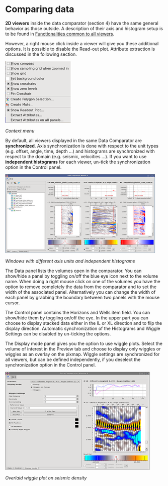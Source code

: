 # Comparing data

**2D viewers** inside the data comparator \(section 4\) have the same general behavior as those outside. A description of their axis and histogram setup is to be found in [Functionalities common to all viewers](../functionalities_common_to_all_viewers/).

However, a right mouse click inside a viewer will give you these additional options. It is possible to disable the Read-out plot. Attribute extraction is discussed in the following section.

![](../../.gitbook/assets/009_data_comparator.png)

_Context menu_

By default, all viewers displayed in the same Data Comparator are **synchronized**. Axis synchronization is done with respect to the unit types \(e.g. offset, angle, time, depth …\) and histograms are synchronized with respect to the domain \(e.g. seismic, velocities …\). If you want to use **independent histograms** for each viewer, un-tick the synchronization option in the Control panel.

![](../../.gitbook/assets/010_data_comparator.png)

_Windows with different axis units and independent histograms_

The Data panel lists the volumes open in the comparator. You can show/hide a panel by toggling on/off the blue eye icon next to the volume name. When doing a right mouse click on one of the volumes you have the option to remove completely the data from the comparator and to set the width of the associated panel. Alternatively you can change the width of each panel by grabbing the boundary between two panels with the mouse cursor.

The Control panel contains the Horizons and Wells item field. You can show/hide them by toggling on/off the eye. In the upper part you can choose to display stacked data either in the IL or XL direction and to flip the display direction. Automatic synchronization of the Histograms and Wiggle Settings can be disabled by un-ticking the options.

The Display mode panel gives you the option to use wiggle plots. Select the volume of interest in the Preview tab and choose to display only wiggles or wiggles as an overlay on the pixmap. Wiggle settings are synchronized for all viewers, but can be defined independently, if you deselect the synchronization option in the Control panel.

![](../../.gitbook/assets/011_data_comparator.png)

_Overlaid wiggle plot on seismic density_

